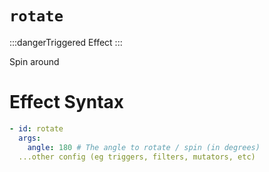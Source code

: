 # `rotate`
:::dangerTriggered Effect
:::

Spin around

# Effect Syntax
```yaml
- id: rotate
  args:
    angle: 180 # The angle to rotate / spin (in degrees)
  ...other config (eg triggers, filters, mutators, etc)
```

